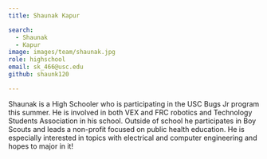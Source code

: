 ```yaml
---
title: Shaunak Kapur

search:
  - Shaunak
  - Kapur
image: images/team/shaunak.jpg
role: highschool
email: sk_466@usc.edu
github: shaunk120

---
```


Shaunak is a High Schooler who is participating in the USC Bugs Jr program this summer. He is involved in both VEX and FRC robotics and Technology Students Association in his school. Outside of school he participates in Boy Scouts and leads a non-profit focused on public health education. He is especially interested in topics with electrical and computer engineering and hopes to major in it!

